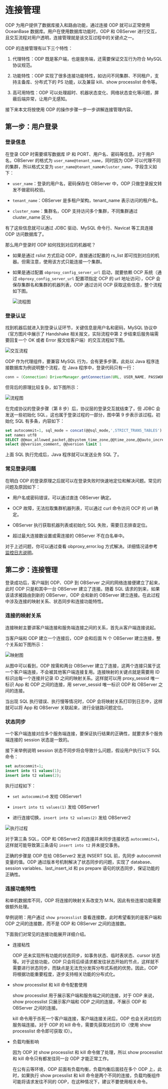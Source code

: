 # 连接管理

ODP 为用户提供了数据库接入和路由功能，通过连接 ODP 就可以正常使用 OceanBase 数据库。用户在使用数据库功能时，ODP 和 OBServer 进行交互，且交互流程对用户透明，连接管理就是该交互过程中的关键点之一。

ODP 的连接管理有以下三个特性：

1. 代理特性：ODP 既是客户端，也是服务端，还需要保证交互行为符合 MySQL 协议规范。

2. 功能特性：ODP 实现了很多连接功能特性，如访问不同集群、不同租户，支持主备库、分布式下的 PS 功能，以及兼容 kill、show processlist 命令等。

3. 高可用特性：ODP 可以处理超时、机器状态变化、网络状态变化等问题，屏蔽后端异常，让用户无感知。

接下来本文将按使用 ODP 的操作步骤一步一步讲解连接管理内容。

## 第一步：用户登录

### 登录信息

在登录 ODP 时需要填写数据库 IP 和 PORT、用户名、密码等信息。对于用户名，OBServer 的格式为 `user_name@tenant_name`，同时因为 ODP 可以代理不同的集群，所以格式又变为 `user_name@tenant_name#cluster_name`，字段含义如下：

* `user_name`：登录的用户名，密码保存在 OBServer 中，ODP 只做登录报文转发不做密码校验。

* `tenant_name`：OBServer 是多租户架构，tenant_name 表示访问的租户名。

* `cluster_name`：集群名，ODP 支持访问多个集群，不同集群通过 cluster_name 区分。

有了这些信息就可以通过 JDBC 驱动、MySQL 命令行、Navicat 等工具连接 ODP 访问数据库了。

那么用户登录时 ODP 如何找到对应的机器呢？

* 如果是通过 rslist 方式启动 ODP，直接通过配置的 rs_list 即可找到对应的机器。但需注意，使用该方式只能连接一个集群。

* 如果是通过配置 `obproxy_config_server_url` 启动，就要依赖 OCP 系统（通过 `obproxy_config_server_url` 配置项指定 OCP 的 url 地址访问），OCP 会保存集群名和集群的机器列表，ODP 通过访问 OCP 获取这些信息，整个流程如下图。

  ![流程图](https://obbusiness-private.oss-cn-shanghai.aliyuncs.com/doc/img/odp/V4.0.0/zh-CN/5.connection-management-01.png)

### 登录认证

找到机器后就进入到登录认证环节，关键信息是用户名和密码，MySQL 协议中（官方图片中展示了 Handshake 相关报文，实际流程中第 2 步结束后服务端需要回复一个 OK 或者 Error 报文给客户端）的交互流程如下图。

![交互流程](https://obbusiness-private.oss-cn-shanghai.aliyuncs.com/doc/img/odp/V4.0.0/zh-CN/5.connection-management-02.png)

ODP 作为代理组件，要兼容 MySQL 行为，会有更多步骤。此处以 Java 程序连接数据库为例说明整个流程，在 Java 程序中，登录代码只有一行：

```java
conn = (Connection) DriverManager.getConnection(URL, USER_NAME, PASSWORD);
```

但背后的原理比较复杂，如下图所示：

![流程图](https://obbusiness-private.oss-cn-shanghai.aliyuncs.com/doc/img/odp/V4.0.0/zh-CN/5.connection-management-03.png)

在完成协议的登录步骤（第 8 步）后，协议层的登录交互就结束了，但 JDBC 会发送一些初始化 SQL，这也属于登录过程的一部分，图中第 9 步表示该过程。初始化 SQL 有多条，内容如下：

```sql
set autocommit=1, sql_mode = concat(@@sql_mode,',STRICT_TRANS_TABLES')
set names utf8
SELECT @@max_allowed_packet,@@system_time_zone,@@time_zone,@@auto_increment_increment,@@tx_isolation AS tx_isolation,@@session.tx_read_only AS tx_read_only
select @@version_comment, @@version limit 1
```

上面 SQL 执行完成后，Java 程序就可以发送业务 SQL 了。

### 常见登录问题

在明白 ODP 的登录原理之后就可以在登录失败时快速地定位和解决问题。常见的问题及原因如下：

* 用户名或密码错误，可以通过直连 OBServer 确定。

* OCP 故障，无法拉取集群机器列表，可以通过 curl 命令访问 OCP 的 url 确定。

* OBServer 执行获取机器列表或初始化 SQL 失败，需要日志排查定位。

* 超过最大连接数设置或需连接的 OBServer 不在白名单中。

对于上述问题，你可以通过查看 obproxy_error.log 方式解决。详细情况请参考 [监控日志说明](9.o-m-guide/1.troubleshooting/2.log-description.md)。

## 第二步：连接管理

登录成功后，客户端到 ODP、ODP 到 OBServer 之间的网络连接便建立了起来，此时 ODP 只是和其中一台 OBServer 建立了连接。随着 SQL 请求的到来，如果该请求被路由到新的 OBServer，ODP 会和新的 OBServer 建立连接。在此过程中涉及连接的映射关系、状态同步和连接功能特性。

### 连接的映射关系

连接映射主要讲客户端连接和服务端连接之间的关系，首先从客户端连接说起。

当客户端和 ODP 建立一个连接后，ODP 会和后面 N 个 OBServer 建立连接，整个关系如下图所示：

![映射图](https://obbusiness-private.oss-cn-shanghai.aliyuncs.com/doc/img/odp/V4.0.0/zh-CN/5.connection-management-04.png)

从图中可以看到，ODP 按需和两台 OBServer 建立了连接，这两个连接只属于这一个客户端连接，不会被其他客户端连接复用。连接映射的关键点就是需要用 ID 标识出每一个连接并记录 ID 之间的映射关系。这样就可以用 proxy_sessid 唯一标识 App 和 ODP 之间的连接，用 server_sessid 唯一标识 ODP 和 OBServer 之间的连接。

当出现 SQL 执行错误、执行慢等情况时，ODP 会将映射关系打印到日志中，这样就可以将 App 和 OBServer 关联起来，进行全链路问题定位。

### 状态同步

一个客户端连接对应多个服务端连接，要保证执行结果的正确性，就要求多个服务端连接的 session 状态是一致的。

接下来举例说明 session 状态不同步将会导致什么问题，假设用户执行以下 SQL 命令：

```sql
set autocommit=1;
insert into t1 values(1);
insert into t2 values(2);
```

执行过程如下：

* `set autocommit=0` 发给 OBServer1

* `insert into t1 values(1)` 发给 OBServer1

* 进行连接切换，`insert into t2 values(2)` 发给 OBServer2

![执行过程](https://obbusiness-private.oss-cn-shanghai.aliyuncs.com/doc/img/odp/V4.0.0/zh-CN/5.connection-management-05.png)

对于第三条 SQL，ODP 和 OBServer2 的连接并未同步连接状态 `autocommit=1`，这样就可能导致第三条语句 `insert into t2` 并未提交事务。

正确的步骤是 ODP 在给 OBServer2 发送 INSERT SQL 前，先同步 autocommit 变量的值。ODP 通过版本号机制解决了状态同步的问题，实现了 database、session variables、last_insert_id 和 ps prepare 语句的状态同步，保证功能的正确性。

### 连接功能特性

和单机数据库不同，ODP 将连接的映射关系改变为 M:N，因此有些连接功能需要做额外处理。

举例说明：用户通过 `show processlist` 查看连接数，此时希望看到的是客户端和 ODP 之间的连接数，而不是 ODP 和 OBServer 之间的连接数。

下面我们对常见的连接功能展开详细介绍。

* 连接粘性

  ODP 还未实现所有功能的状态同步，如事务状态、临时表状态、cursor 状态等。对于这些功能，ODP 只会将后续请求都发往状态开始的节点，这样就不需要进行状态同步，而缺点是无法充分发挥分布式系统的优势。因此，ODP 将根据功能重要程度，逐步支持相关功能的分布式化。

* show processlist 和 kill 命令配套使用

  show processlist 用于展示客户端和服务端之间的连接，对于 ODP 来说，show processlist 只展示客户端和 ODP 之间的连接，不展示 ODP 和 OBServer 之间的连接。
  
  kill 命令用于杀死一个客户端连接，客户端连接关闭后，ODP 也会关闭对应的服务端连接。对于 ODP 的 kill 命令，需要先获取对应的 ID（使用 show processlist 命令即可获取 ID）。

* 负载均衡影响
  
  因为 ODP 对 show processlist 和 kill 命令做了处理，所以 show processlist 和 kill 命令只有都发往同一台 ODP 才能正常工作。
  
  在公有云等环境，ODP 前面有负载均衡，负载均衡后面挂在多个 ODP 上，此时，如果执行 show prcesslist 和 kill 命令是两个不同的连接，负载均衡组件可能将请求发往不同的 ODP，在这种情况下，建议不要使用相关命令。
